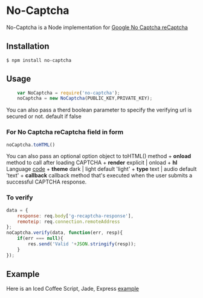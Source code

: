 # No-Captcha

No-Captcha is a Node implementation for [Google No Captcha reCaptcha](https://developers.google.com/recaptcha/)

## Installation
	$ npm install no-captcha

## Usage

```js
	var NoCaptcha = require('no-captcha');
	noCaptcha = new NoCaptcha(PUBLIC_KEY,PRIVATE_KEY);
```

You can also pass a therd boolean parameter to specify the verifying url is secured or not. default if false

### For No Captcha reCaptcha field in form
```js
noCaptcha.toHTML()
```

You can also pass an optional option object to toHTML() method
	+ **onload** method to call after loading CAPTCHA
	+ **render** explicit | onload
	+ **hl** Language [code](https://developers.google.com/recaptcha/docs/language)
	+ **theme** dark | light default 'light'
	+ **type** text | audio default 'text'
	+ **callback** callback method that's executed when the user submits a successful CAPTCHA response.

### To verify

```js
data = {
	response: req.body['g-recaptcha-response'],
	remoteip: req.connection.remoteAddress
};
noCaptcha.verify(data, function(err, resp){
	if(err === null){
		res.send('Valid '+JSON.stringify(resp));
	}
});
```

## Example

Here is an Iced Coffee Script, Jade, Express [example](https://github.com/msyrus/No-Captcha/blob/master/examples/example.iced)